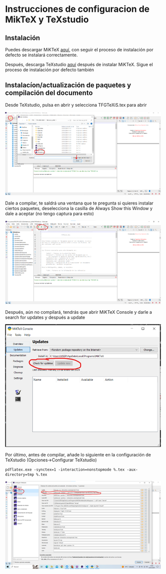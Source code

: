 # Instrucciones de configuracion de MikTeX y TeXstudio

## Instalación

Puedes descargar MiKTeX [aquí](https://miktex.org/download), con seguir el proceso de instalación por defecto se instalará correctamente.

Después, descarga TeXstudio [aquí](https://www.texstudio.org/) después de instalar MiKTeX. Sigue el proceso de instalación por defecto también

## Instalacíon/actualización de paquetes y compilación del documento

Desde TeXstudio, pulsa en abrir y selecciona TFGTeXiS.tex para abrir

![](README/Abrir.png)

Dale a compilar, te saldrá una ventana que te pregunta si quieres instalar ciertos paquetes, deselecciona la casilla de Always Show this Window y dale a aceptar (no tengo captura para esto)

![](README/Compilar.png)

Después, aún no compilará, tendrás que abrir MiKTeX Console y darle a search for updates y después a update

![](README/Update.png)

Por último, antes de compilar, añade lo siguiente en la configuración de TeXstudio (Opciones->Configurar TeXstudio)

```
pdflatex.exe -synctex=1 -interaction=nonstopmode %.tex -aux-directory=tmp %.tex
```

![](README/Config.png)